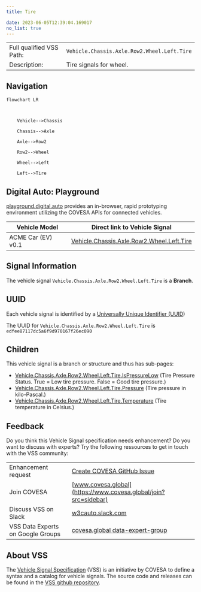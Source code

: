 ```yaml
---
title: Tire

date: 2023-06-05T12:39:04.169017
no_list: true
---
```



| | |
|---|---|
| Full qualified VSS Path: | `Vehicle.Chassis.Axle.Row2.Wheel.Left.Tire` |
| Description: | Tire signals for wheel. |

## Navigation

```mermaid
flowchart LR



    Vehicle-->Chassis

    Chassis-->Axle

    Axle-->Row2

    Row2-->Wheel

    Wheel-->Left

    Left-->Tire

```


## Digital Auto: Playground

[playground.digital.auto](http://digital.auto) provides an in-browser, rapid prototyping environment utilizing the COVESA APIs for connected vehicles. 

| Vehicle Model | Direct link to Vehicle Signal |
|---|---|
| ACME Car (EV) v0.1 | [Vehicle.Chassis.Axle.Row2.Wheel.Left.Tire](https://digitalauto.netlify.app/model/STLWzk1WyqVVLbfymb4f/cvi/list/Vehicle.Chassis.Axle.Row2.Wheel.Left.Tire/) |


## Signal Information




The vehicle signal `Vehicle.Chassis.Axle.Row2.Wheel.Left.Tire` is a **Branch**.





## UUID

Each vehicle signal is identified by a [Universally Unique Identifier (UUID](https://en.wikipedia.org/wiki/Universally_unique_identifier))

The UUID for `Vehicle.Chassis.Axle.Row2.Wheel.Left.Tire` is `edfee87117dc5a6f9d970167f26ec090`

## Children

This vehicle signal is a branch or structure and thus has sub-pages:

- [Vehicle.Chassis.Axle.Row2.Wheel.Left.Tire.IsPressureLow](ispressurelow/) (Tire Pressure Status. True = Low tire pressure. False = Good tire pressure.)
- [Vehicle.Chassis.Axle.Row2.Wheel.Left.Tire.Pressure](pressure/) (Tire pressure in kilo-Pascal.)
- [Vehicle.Chassis.Axle.Row2.Wheel.Left.Tire.Temperature](temperature/) (Tire temperature in Celsius.)


## Feedback

Do you think this Vehicle Signal specification needs enhancement? Do you want to discuss with experts? Try the following ressources to get in touch with the VSS community:

| | |
|---|---|
| Enhancement request | [Create COVESA GitHub Issue](https://github.com/COVESA/vehicle_signal_specification/issues/new?body=Please+describe+your+feedback&title=Signal+feedback+Vehicle.Chassis.Axle.Row2.Wheel.Left.Tire) |
| Join COVESA | [www.covesa.global](https://www.covesa.global/join?src=sidebar) |
| Discuss VSS on Slack | [w3cauto.slack.com](http://w3cauto.slack.com/) |
| VSS Data Experts on Google Groups | [covesa.global data-expert-group](https://groups.google.com/a/covesa.global/g/data-expert-group) |

## About VSS

The [Vehicle Signal Specification](https://covesa.github.io/vehicle_signal_specification/) (VSS)
is an initiative by COVESA to define a syntax and a catalog for vehicle signals.
The source code and releases can be found in the [VSS github repository](https://github.com/COVESA/vehicle_signal_specification).

